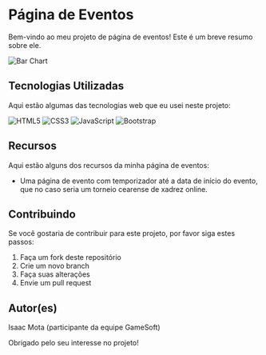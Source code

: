 # Página de Eventos

Bem-vindo ao meu projeto de página de eventos! Este é um breve resumo sobre ele.

![Bar Chart](https://cdn2.iconfinder.com/data/icons/xomo-basics/128/document-08-256.png)

## Tecnologias Utilizadas

Aqui estão algumas das tecnologias web que eu usei neste projeto:

![HTML5](https://img.shields.io/badge/-HTML5-E34F26?style=flat&logo=html5&logoColor=white)
![CSS3](https://img.shields.io/badge/-CSS3-1572B6?style=flat&logo=css3)
![JavaScript](https://img.shields.io/badge/-JavaScript-F7DF1E?style=flat&logo=javascript&logoColor=black)
![Bootstrap](https://img.shields.io/badge/-Bootstrap-563D7C?style=flat&logo=bootstrap)

## Recursos

Aqui estão alguns dos recursos da minha página de eventos:

- Uma página de evento com temporizador até a data de início do evento, que no caso seria um torneio cearense de xadrez online.

## Contribuindo

Se você gostaria de contribuir para este projeto, por favor siga estes passos:

1. Faça um fork deste repositório
2. Crie um novo branch
3. Faça suas alterações
4. Envie um pull request


## Autor(es)

Isaac Mota (participante da equipe GameSoft)

Obrigado pelo seu interesse no projeto!